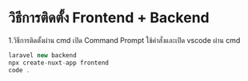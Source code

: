 # วิธีการติดตั้ง Frontend + Backend

1.วิธีการติดตั้งผ่าน cmd
เปิด Command Prompt ใช้คำสั่งและเปิด vscode ผ่าน cmd
```javascript
laravel new backend
npx create-nuxt-app frontend
code .
```
